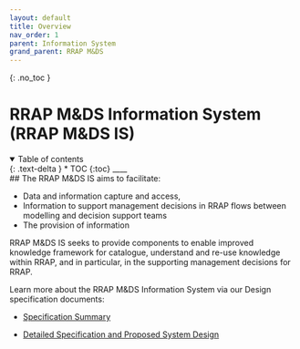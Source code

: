 ```yaml
---
layout: default
title: Overview
nav_order: 1
parent: Information System
grand_parent: RRAP M&DS
---
```


{: .no_toc }

# RRAP M&DS Information System (RRAP M&DS IS)

<details  open markdown="block">
  <summary>
    Table of contents
  </summary>
{: .text-delta }
* TOC
{:toc}
____
</details>
## The RRAP M&DS IS aims to facilitate:

-   Data and information capture and access,
-   Information to support management decisions in RRAP flows between modelling and decision support teams
-   The provision of information

RRAP M&DS IS seeks to provide components to enable improved knowledge framework for catalogue, understand and re-use knowledge within RRAP, and in particular, in the supporting management decisions for RRAP.

Learn more about the RRAP M&DS Information System via our Design specification documents:

-   <a href="https://static.rrap-is.com/assets/RRAP+M%26DS-02+Information+System+Specification+high+level+view.pdf" target="_blank">Specification Summary</a>

-   <a href="https://static.rrap-is.com/assets/RRAP+M%26DS-02+Information+System+Detailed+Specification.pdf" target="_blank">Detailed Specification and Proposed System Design</a>
